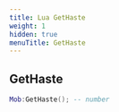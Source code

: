 ```yaml
---
title: Lua GetHaste
weight: 1
hidden: true
menuTitle: GetHaste
---
```

## GetHaste
```lua
Mob:GetHaste(); -- number
```